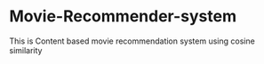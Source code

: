 # Movie-Recommender-system
This is Content based movie recommendation system  using  cosine similarity
